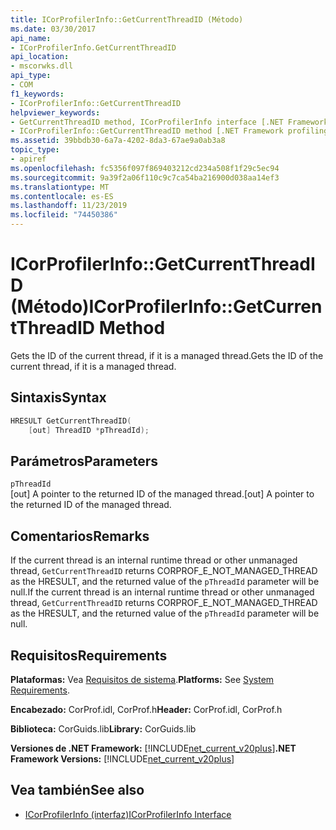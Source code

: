```yaml
---
title: ICorProfilerInfo::GetCurrentThreadID (Método)
ms.date: 03/30/2017
api_name:
- ICorProfilerInfo.GetCurrentThreadID
api_location:
- mscorwks.dll
api_type:
- COM
f1_keywords:
- ICorProfilerInfo::GetCurrentThreadID
helpviewer_keywords:
- GetCurrentThreadID method, ICorProfilerInfo interface [.NET Framework profiling]
- ICorProfilerInfo::GetCurrentThreadID method [.NET Framework profiling]
ms.assetid: 39bbdb30-6a7a-4202-8da3-67ae9a0ab3a8
topic_type:
- apiref
ms.openlocfilehash: fc5356f097f869403212cd234a508f1f29c5ec94
ms.sourcegitcommit: 9a39f2a06f110c9c7ca54ba216900d038aa14ef3
ms.translationtype: MT
ms.contentlocale: es-ES
ms.lasthandoff: 11/23/2019
ms.locfileid: "74450386"
---
```

# <a name="icorprofilerinfogetcurrentthreadid-method"></a><span data-ttu-id="1a5a0-102">ICorProfilerInfo::GetCurrentThreadID (Método)</span><span class="sxs-lookup"><span data-stu-id="1a5a0-102">ICorProfilerInfo::GetCurrentThreadID Method</span></span>
<span data-ttu-id="1a5a0-103">Gets the ID of the current thread, if it is a managed thread.</span><span class="sxs-lookup"><span data-stu-id="1a5a0-103">Gets the ID of the current thread, if it is a managed thread.</span></span>  
  
## <a name="syntax"></a><span data-ttu-id="1a5a0-104">Sintaxis</span><span class="sxs-lookup"><span data-stu-id="1a5a0-104">Syntax</span></span>  
  
```cpp  
HRESULT GetCurrentThreadID(  
    [out] ThreadID *pThreadId);  
```  
  
## <a name="parameters"></a><span data-ttu-id="1a5a0-105">Parámetros</span><span class="sxs-lookup"><span data-stu-id="1a5a0-105">Parameters</span></span>  
 `pThreadId`  
 <span data-ttu-id="1a5a0-106">[out] A pointer to the returned ID of the managed thread.</span><span class="sxs-lookup"><span data-stu-id="1a5a0-106">[out] A pointer to the returned ID of the managed thread.</span></span>  
  
## <a name="remarks"></a><span data-ttu-id="1a5a0-107">Comentarios</span><span class="sxs-lookup"><span data-stu-id="1a5a0-107">Remarks</span></span>  
 <span data-ttu-id="1a5a0-108">If the current thread is an internal runtime thread or other unmanaged thread, `GetCurrentThreadID` returns CORPROF_E_NOT_MANAGED_THREAD as the HRESULT, and the returned value of the `pThreadId` parameter will be null.</span><span class="sxs-lookup"><span data-stu-id="1a5a0-108">If the current thread is an internal runtime thread or other unmanaged thread, `GetCurrentThreadID` returns CORPROF_E_NOT_MANAGED_THREAD as the HRESULT, and the returned value of the `pThreadId` parameter will be null.</span></span>  
  
## <a name="requirements"></a><span data-ttu-id="1a5a0-109">Requisitos</span><span class="sxs-lookup"><span data-stu-id="1a5a0-109">Requirements</span></span>  
 <span data-ttu-id="1a5a0-110">**Plataformas:** Vea [Requisitos de sistema](../../../../docs/framework/get-started/system-requirements.md).</span><span class="sxs-lookup"><span data-stu-id="1a5a0-110">**Platforms:** See [System Requirements](../../../../docs/framework/get-started/system-requirements.md).</span></span>  
  
 <span data-ttu-id="1a5a0-111">**Encabezado:** CorProf.idl, CorProf.h</span><span class="sxs-lookup"><span data-stu-id="1a5a0-111">**Header:** CorProf.idl, CorProf.h</span></span>  
  
 <span data-ttu-id="1a5a0-112">**Biblioteca:** CorGuids.lib</span><span class="sxs-lookup"><span data-stu-id="1a5a0-112">**Library:** CorGuids.lib</span></span>  
  
 <span data-ttu-id="1a5a0-113">**Versiones de .NET Framework:** [!INCLUDE[net_current_v20plus](../../../../includes/net-current-v20plus-md.md)]</span><span class="sxs-lookup"><span data-stu-id="1a5a0-113">**.NET Framework Versions:** [!INCLUDE[net_current_v20plus](../../../../includes/net-current-v20plus-md.md)]</span></span>  
  
## <a name="see-also"></a><span data-ttu-id="1a5a0-114">Vea también</span><span class="sxs-lookup"><span data-stu-id="1a5a0-114">See also</span></span>

- [<span data-ttu-id="1a5a0-115">ICorProfilerInfo (interfaz)</span><span class="sxs-lookup"><span data-stu-id="1a5a0-115">ICorProfilerInfo Interface</span></span>](../../../../docs/framework/unmanaged-api/profiling/icorprofilerinfo-interface.md)
